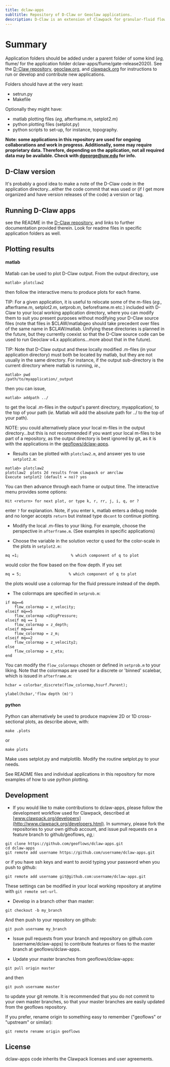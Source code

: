 ```yaml
---
title: dclaw-apps
subltitle: Repository of D-Claw or Geoclaw applications.
description: D-Claw is an extension of Clawpack for granular-fluid flows. See [github/geoflows/D-Claw](https://github.com/geoflows/D-Claw).
---
```


# Summary
Application folders should be added under a parent folder of some kind (*eg,* flume/ for the application folder dclaw-apps/flume/gate-release2020). See the [D-Claw repository](https://github.com/geoflows/D-Claw), [geoclaw.org](http://www.geoclaw.org), and [clawpack.org](http://www.clawpack.org) for instructions to run or develop and contribute new applications.

Folders should have at the very least:
* setrun.py
* Makefile

Optionally they might have:
* matlab plotting files (*eg,* afterframe.m, setplot2.m)
* python plotting files (setplot.py)
* python scripts to set-up, for instance, topography.

**Note: some applications in this repository are used for ongoing collaborations and work in progress. Additionally, some may require proprietary data. Therefore, depending on the application, not all required data may be available. Check with dgeorge@uw.edu for info.**

## D-Claw version
It's probably a good idea to make a note of the D-Claw code in the application directory...either the code commit that was used or (if I get more organized and have version releases of the code) a version or tag.  

## Running D-Claw apps
see the README in the [D-Claw repository](https://github.com/geoflows/D-Claw), and links to further documentation provided therein. Look for readme files in specific application folders as well.  

## Plotting results
#### matlab

Matlab can be used to plot D-Claw output. From the output directory, use
```
matlab> plotclaw2
```
then follow the interactive menu to produce plots for each frame.

TIP: For a given application, it is useful to relocate some of the m-files (*eg.,* afterframe.m, setplot2.m, setprob.m, beforeframe.m etc.) included with D-Claw to your local working application directory, where you can modify them to suit you present purposes without modifying your D-Claw source files (note that files in $CLAW/matlabgeo should take precedent over files of the same name in $CLAW/matlab. Unifying these directories is planned in the future, but they currently coexist so that the D-Claw source code can be used to run Geoclaw v4.x applications...more about that in the future). 

TIP: Note that D-Claw output and these locally modified .m-files (in your application directory) must both be located by matlab, but they are not usually in the same directory. For instance, if the output sub-directory is the current directory where matlab is running, *ie.,*
```
matlab> pwd
/path/to/myapplication/_output
```
then you can issue,
```
matlab> addpath ../
```
to get the local .m-files in the output's parent directory, myapplication/, to the top of your path (*ie.* Matlab will add the absolute path for ../ to the top of your path).

NOTE: you could alternatively place your local m-files in the output directory...but this is not recommended if you want your local m-files to be part of a repository, as the output directory is best ignored by git, as it is with the applications in the [geoflows/dclaw-apps](https://github.com/geoflows/dclaw-apps).

* Results can be plotted with `plotclaw2.m`, and answer yes to use `setplot2.m`:
```
matlab> plotclaw2
plotclaw2  plots 2d results from clawpack or amrclaw
Execute setplot2 (default = no)? yes
```
You can then advance through each frame or output time. The interactive menu provides some options:
```
Hit <return> for next plot, or type k, r, rr, j, i, q, or ? 
```
enter `?` for explanation. Note, if you enter `k`, matlab enters a debug mode and no longer accepts `return` but instead type `dbcont` to continue plotting.   

* Modify the local .m-files to your liking. For example, choose the perspective in `afterframe.m`. (See examples in specific applications)

* Choose the variable in the solution vector q used for the color-scale in the plots in `setplot2.m:` 
```
mq =1;                       % which component of q to plot
```
would color the flow based on the flow depth. If you set
```
mq = 5;						% which component of q to plot
```
the plots would use a colormap for the fluid pressure instead of the depth. 

* The colormaps are specified in `setprob.m`:

```
if mq==6
    flow_colormap = z_velocity;
elseif mq==5
    flow_colormap =zDigPressure;
elseif mq == 1
    flow_colormap = z_depth;
elseif mq==4
    flow_colormap = z_m;
elseif mq==2
    flow_colormap = z_velocity2;
else
    flow_colormap = z_eta;
end
```
You can modify the `flow_colormaps` chosen or defined in `setprob.m` to your liking. Note that the colormaps are used for a discrete or 'binned' scalebar, which is issued in `afterframe.m`:
```
hcbar = colorbar_discrete(flow_colormap,hsurf.Parent);

ylabel(hcbar,'flow depth (m)')
```


#### python

Python can alternatively be used to produce mapview 2D or 1D cross-sectional plots, as describe above, with:
```
make .plots
```
or
```
make plots
```
Make uses setplot.py and matplotlib.  Modify the routine setplot.py to your needs. 

See README files and individual applications in this repository for more examples of how to use python plotting.

## Development

* If you would like to make contributions to dclaw-apps, please follow the development workflow used for Clawpack, described at [www.clawpack.org/developers](http://www.clawpack.org/developers.html). In summary, please fork the repositories to your own github account, and issue pull requests on a feature branch to github/geoflows, *eg,*:

```
git clone https://github.com/geoflows/dclaw-apps.git
cd dclaw-apps
git remote add username https://github.com/username/dclaw-apps.git
```
or if you have ssh keys and want to avoid typing your password when you push to github:

```
git remote add username git@github.com:username/dclaw-apps.git
```
These settings can be modified in your local working repository at anytime with `git remote set-url`.

* Develop in a branch other than master:
```
git checkout -b my_branch
```
And then push to your repository on github:
```
git push username my_branch
```
* Issue pull requests from your branch and repository on github.com (username/dclaw-apps) to contribute features or fixes to the master branch at geoflows/dclaw-apps. 

* Update your master branches from geoflows/dclaw-apps:
```
git pull origin master
```
and then 
```
git push username master
```
to update your git remote. It is recommended that you do not commit to your own master branches, so that your master branches are easily updated from the geoflows repository.

If you prefer, rename origin to something easy to remember ("geoflows" or "upstream" or similar):
```
git remote rename origin geoflows
```

## License

dclaw-apps code inherits the Clawpack licenses and user agreements. 

